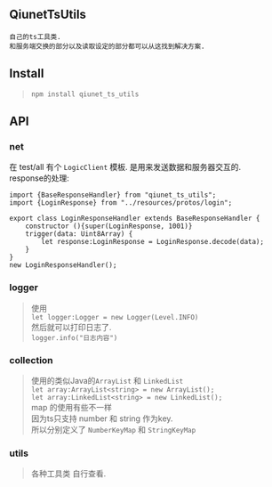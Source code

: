 ## QiunetTsUtils

    自己的ts工具类. 
    和服务端交换的部分以及读取设定的部分都可以从这找到解决方案.
    

## Install
> `npm install qiunet_ts_utils`

## API

###  net
在 test/all 有个 `LogicClient` 模板. 是用来发送数据和服务器交互的.     
response的处理: 

    import {BaseResponseHandler} from "qiunet_ts_utils";
    import {LoginResponse} from "../resources/protos/login";

    export class LoginResponseHandler extends BaseResponseHandler {
        constructor (){super(LoginResponse, 1001)}
        trigger(data: Uint8Array) {
            let response:LoginResponse = LoginResponse.decode(data);
        }
    }
    new LoginResponseHandler();

### logger
> 使用<br /> 
 `let logger:Logger = new Logger(Level.INFO)`<br />
  然后就可以打印日志了.<br />
 `logger.info("日志内容")`
 
### collection
> 使用的类似Java的`ArrayList` 和 `LinkedList`  <br />
> `let array:ArrayList<string> = new ArrayList();` <br />
> `let array:LinkedList<string> = new LinkedList();`<br />
> map 的使用有些不一样<br />
> 因为ts只支持 number 和 string 作为key.<br />
> 所以分别定义了 `NumberKeyMap` 和 `StringKeyMap`


 
### utils
> 各种工具类 自行查看.
   